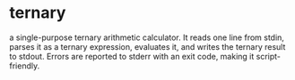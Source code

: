# ternary
a single-purpose ternary arithmetic calculator.   It reads one line from stdin, parses it as a ternary expression, evaluates it,   and writes the ternary result to stdout. Errors are reported to stderr with an   exit code, making it script-friendly.
